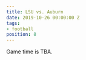 ```yaml
---
title: LSU vs. Auburn
date: 2019-10-26 00:00:00 Z
tags:
- football
position: 8
---
```


Game time is TBA.